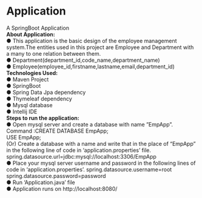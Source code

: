 # Application
A SpringBoot Application<br>
<b>About Application:</b><br>
● This application is the basic design of the employee management system.The entities used in this project are Employee and Department with a many to one relation between them.<br>
● Department(department_id,code_name,department_name)<br>
● Employee(employee_id,firstname,lastname,email,department_id)<br>
<b>Technologies Used:</b><br>
● Maven Project<br>
● SpringBoot<br>
● Spring Data Jpa dependency<br>
● Thymeleaf dependency<br>
● Mysql database<br>
● Intellij IDE<br>
<b>Steps to run the application:</b><br>
● Open mysql server and create a database with name ”EmpApp”.<br>
Command :CREATE DATABASE EmpApp;<br>
USE EmpApp;<br>
(Or)
Create a database with a name and write that in the place of “EmpApp” in the following line of code in ‘application.properties’ file.
spring.datasource.url​=​jdbc:mysql://localhost:3306/EmpApp<br>
● Place your mysql server username and password in the following lines of code in ‘application.properties’.
spring.datasource.username​=​root<br>
spring.datasource.password​=​password<br>
● Run ‘Application.java’ file<br>
● Application runs on ​http://localhost:8080/<br>
